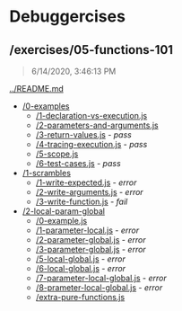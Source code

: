 # Debuggercises 

## /exercises/05-functions-101 

> 6/14/2020, 3:46:13 PM 

[../README.md](../README.md)

- [/0-examples](./0-examples/README.md)
  - [/1-declaration-vs-execution.js](./0-examples/README.md#1-declaration-vs-executionjs)  
  - [/2-parameters-and-arguments.js](./0-examples/README.md#2-parameters-and-argumentsjs)  
  - [/3-return-values.js](./0-examples/README.md#3-return-valuesjs) - _pass_ 
  - [/4-tracing-execution.js](./0-examples/README.md#4-tracing-executionjs) - _pass_ 
  - [/5-scope.js](./0-examples/README.md#5-scopejs)  
  - [/6-test-cases.js](./0-examples/README.md#6-test-casesjs) - _pass_ 
- [/1-scrambles](./1-scrambles/README.md)
  - [/1-write-expected.js](./1-scrambles/README.md#1-write-expectedjs) - _error_ 
  - [/2-write-arguments.js](./1-scrambles/README.md#2-write-argumentsjs) - _error_ 
  - [/3-write-function.js](./1-scrambles/README.md#3-write-functionjs) - _fail_ 
- [/2-local-param-global](./2-local-param-global/README.md)
  - [/0-example.js](./2-local-param-global/README.md#0-examplejs)  
  - [/1-parameter-local.js](./2-local-param-global/README.md#1-parameter-localjs) - _error_ 
  - [/2-parameter-global.js](./2-local-param-global/README.md#2-parameter-globaljs) - _error_ 
  - [/3-parameter-global.js](./2-local-param-global/README.md#3-parameter-globaljs) - _error_ 
  - [/5-local-global.js](./2-local-param-global/README.md#5-local-globaljs) - _error_ 
  - [/6-local-global.js](./2-local-param-global/README.md#6-local-globaljs) - _error_ 
  - [/7-parameter-local-global.js](./2-local-param-global/README.md#7-parameter-local-globaljs) - _error_ 
  - [/8-prameter-local-global.js](./2-local-param-global/README.md#8-prameter-local-globaljs) - _error_ 
  - [/extra-pure-functions.js](./2-local-param-global/README.md#extra-pure-functionsjs)  

